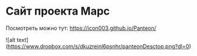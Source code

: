 # Сайт проекта Марс
 
Посмотреть можно тут: https://icon003.github.io/Panteon/

![alt text] (https://www.dropbox.com/s/dkuzreinl6psnhr/panteonDesctop.png?dl=0)
